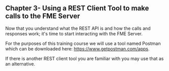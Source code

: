 Chapter 3- Using a REST Client Tool to make calls to the FME Server
-----------------------------------------------------------

Now that you understand what the REST API is and how the calls and
responses work; it's time to start interacting with the FME Server.

For the purposes of this training course we will use a tool named Postman which can be downloaded here: https://www.getpostman.com/apps.

If there is another REST client tool you are familiar with you may use that as an alternative.
